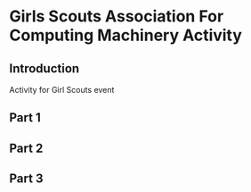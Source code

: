 # Girls Scouts Association For Computing Machinery Activity

## Introduction
Activity for Girl Scouts event 

## Part 1

## Part 2

## Part 3
